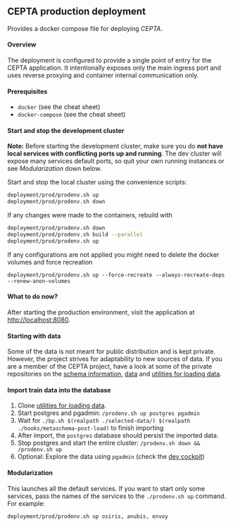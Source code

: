 ## CEPTA production deployment

Provides a docker compose file for deploying *CEPTA*.

#### Overview
The deployment is configured to provide a single point of entry for the CEPTA application.
It intentionally exposes only the main ingress port and uses reverse proxying and 
container internal communication only.

#### Prerequisites
- `docker` (see the cheat sheet)
- `docker-compose` (see the cheat sheet)

#### Start and stop the development cluster
__Note:__ Before starting the development cluster, make sure 
you do __not have local services with conflicting ports up and running__.
The dev cluster will expose many services default ports, so quit
your own running instances or see _Modularization_ down below.

Start and stop the local cluster using the convenience scripts:
```bash
deployment/prod/prodenv.sh up
deployment/prod/prodenv.sh down
```

If any changes were made to the containers, rebuild with
```bash
deployment/prod/prodenv.sh down
deployment/prod/prodenv.sh build --parallel
deployment/prod/prodenv.sh up
```
If any configurations are not applied you might need to delete 
the docker volumes and force recreation
```
deployment/prod/prodenv.sh up --force-recreate --always-recreate-deps --renew-anon-volumes
```

#### What to do now?
After starting the production environment, visit the application at 
[http://localhost:8080](http://localhost:80).

#### Starting with data
Some of the data is not meant for public distribution and is kept private.
However, the project strives for adaptability to new sources of data.
If you are a member of the CEPTA project, have a look at some of the private repositories 
on the [schema information](https://gitlab.hpi.de/cepta/meta_schema),
[data](https://gitlab.hpi.de/cepta/synfioo-data) 
and [utilities for loading data](https://gitlab.hpi.de/cepta/bp-data-helper).

#### Import train data into the database
1. Clone [utilities for loading data](https://gitlab.hpi.de/cepta/bp-data-helper).
2. Start postgres and pgadmin: `/prodenv.sh up postgres pgadmin`
3. Wait for `./bp.sh $(realpath ./selected-data/) $(realpath ./hooks/metaschema-post-load)` to finish importing
4. After import, the `postgres` database should persist the imported data.
5. Stop postgres and start the entire cluster: `/prodenv.sh down && /prodenv.sh up`
6. Optional: Explore the data using `pgadmin` (check the [dev cockpit](http://localhost:8080))

#### Modularization
This launches all the default services.
If you want to start only some services, pass the names of the services 
to the `./prodenv.sh up` command. For example:
```bash
deployment/prod/prodenv.sh up osiris, anubis, envoy
```
